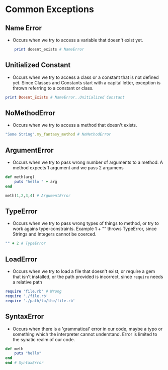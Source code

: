 # Common Exceptions

## Name Error

* Occurs when we try to access a variable that doesn't exist yet.

```ruby
    print doesnt_exists # NameError
```

## Unitialized Constant

* Occurs when we try to access a class or a constant that is not defined yet. Since Classes and Constants start with a capital letter, exception is thrown referring to a constant or class.

```ruby
print Doesnt_Exists # NameError..Unitialized Constant
```

## NoMethodError

* Occurs when we try to access a method that doesn't exists.

```ruby
"Some String".my_fantasy_method # NoMethodError
```

## ArgumentError

* Occurs when we try to pass wrong number of arguments to a method.
A method expects 1 argument and we pass 2 argumens

```ruby
def meth(arg)
    puts "hello " + arg
end

meth(1,2,3,4) # ArgumentError
```

## TypeError

* Occurs when we try to pass wrong types of things to method, or try to work agains type-constraints. Example 1 + "" throws TypeError, since Strings and Integers cannot be coerced.

```ruby
"" + 2 # TypeError
```

## LoadError

* Occurs when we try to load a file that doesn't exist, or require a gem that isn't installed, or the path provided is incorrect, since ```require``` needs a relative path

```ruby
require 'file.rb' # Wrong
require './file.rb' 
require './path/to/the/file.rb'
```

## SyntaxError 

* Occurs when there is a 'grammatical' error in our code, maybe a typo or something which the interpreter cannot understand. Error is limited to the synatic realm of our code.

```ruby
def meth
    puts "hello"
end
end # SyntaxError
```